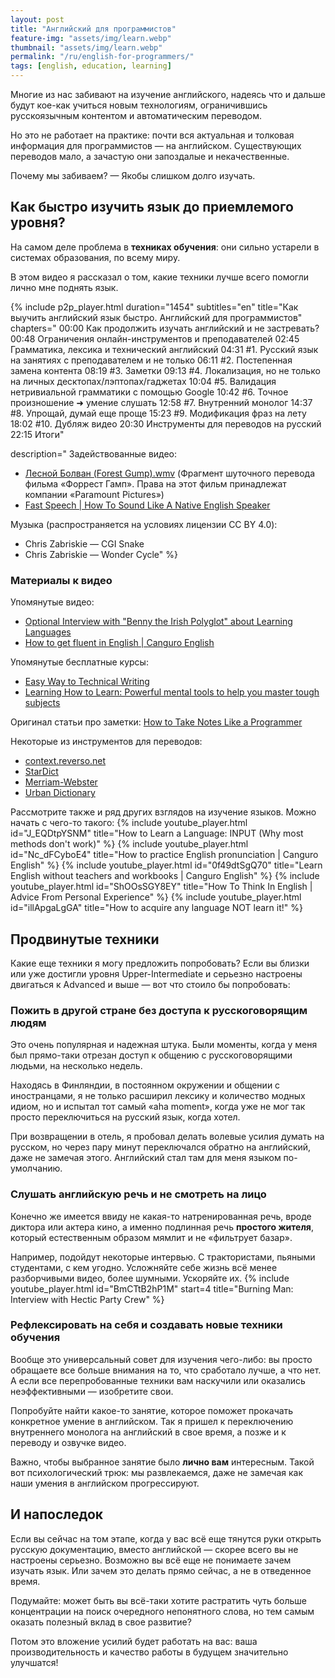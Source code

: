 ```yaml
---
layout: post
title: "Английский для программистов"
feature-img: "assets/img/learn.webp"
thumbnail: "assets/img/learn.webp"
permalink: "/ru/english-for-programmers/"
tags: [english, education, learning]
---
```


Многие из нас забивают на изучение английского, надеясь что и дальше будут кое-как учиться новым технологиям, ограничившись русскоязычным контентом и автоматическим переводом.

Но это не работает на практике: почти вся актуальная и толковая информация для программистов — на английском. Существующих переводов мало, а зачастую они запоздалые и некачественные.

Почему мы забиваем? — Якобы слишком долго изучать.

## Как быстро изучить язык до приемлемого уровня?
На самом деле проблема в **техниках обучения**: они сильно устарели в системах образования, по всему миру.

В этом видео я рассказал о том, какие техники лучше всего помогли лично мне поднять язык.
<!--more-->

{% include p2p_player.html
  duration="1454"
  subtitles="en"
  title="Как выучить английский язык быстро. Английский для программистов"
  chapters="
    00:00 Как продолжить изучать английский и не застревать?
    00:48 Ограничения онлайн-инструментов и преподавателей
    02:45 Грамматика, лексика и технический английский
    04:31 #1. Русский язык на занятиях с преподавателем и не только
    06:11 #2. Постепенная замена контента
    08:19 #3. Заметки
    09:13 #4. Локализация, но не только на личных десктопах/лэптопах/гаджетах
    10:04 #5. Валидация нетривиальной грамматики с помощью Google
    10:42 #6. Точное произношение ➜ умение слушать
    12:58 #7. Внутренний монолог
    14:37 #8. Упрощай, думай еще проще
    15:23 #9. Модификация фраз на лету
    18:02 #10. Дубляж видео
    20:30 Инструменты для переводов на русский
    22:15 Итоги"

  description="
Задействованные видео:
- [Лесной Болван (Forest Gump).wmv](https://youtu.be/tZuUNMwWhOU) (Фрагмент шуточного перевода фильма «Форрест Гамп». Права на этот фильм принадлежат компании «Paramount Pictures»)
- [Fast Speech \| How To Sound Like A Native English Speaker](https://youtu.be/dmG4ponSoTk)

Музыка (распространяется на условиях лицензии CC BY 4.0):
- Chris Zabriskie — CGI Snake
- Chris Zabriskie — Wonder Cycle"
%}

### Материалы к видео
Упомянутые видео:
- [Optional Interview with "Benny the Irish Polyglot" about Learning Languages](https://goo.gl/eFMhkR)
- [How to get fluent in English \| Canguro English](https://youtu.be/cxwRViDKwEg)

Упомянутые бесплатные курсы:
- [Easy Way to Technical Writing](https://stepik.org/course/684/syllabus)
- [Learning How to Learn: Powerful mental tools to help you master tough subjects](https://www.coursera.org/learn/learning-how-to-learn)

Оригинал статьи про заметки: [How to Take Notes Like a Programmer](/how-to-take-notes-like-a-programmer/)

Некоторые из инструментов для переводов:
- [context.reverso.net](https://context.reverso.net)
- [StarDict](http://stardict-4.sourceforge.net)
- [Merriam-Webster](https://www.merriam-webster.com)
- [Urban Dictionary](https://www.urbandictionary.com)

Рассмотрите также и ряд других взглядов на изучение языков.
Можно начать с чего-то такого:
{% include youtube_player.html id="J_EQDtpYSNM" title="How to Learn a Language: INPUT (Why most methods don't work)" %}
{% include youtube_player.html id="Nc_dFCyboE4" title="How to practice English pronunciation | Canguro English" %}
{% include youtube_player.html id="0f49dtSgQ70" title="Learn English without teachers and workbooks | Canguro English" %}
{% include youtube_player.html id="ShOOsSGY8EY" title="How To Think In English | Advice From Personal Experience" %}
{% include youtube_player.html id="illApgaLgGA" title="How to acquire any language NOT learn it!" %}

## Продвинутые техники
Какие еще техники я могу предложить попробовать?
Если вы близки или уже достигли уровня Upper-Intermediate и
серьезно настроены двигаться к Advanced и выше — вот что стоило бы попробовать:

### Пожить в другой стране без доступа к русскоговорящим людям
Это очень популярная и надежная штука.
Были моменты, когда у меня был прямо-таки отрезан доступ к общению с русскоговорящими людьми, на несколько недель.

Находясь в Финляндии, в постоянном окружении и общении с иностранцами,
я не только расширил лексику и количество модных идиом,
но и испытал тот самый «aha moment»,
когда уже не мог так просто переключиться на русский язык, когда хотел.

При возвращении в отель, я пробовал делать волевые усилия думать на русском,
но через пару минут переключался обратно на английский, даже не замечая этого.
Английский стал там для меня языком по-умолчанию.

### Слушать английскую речь и не смотреть на лицо
Конечно же имеется ввиду не какая-то натренированная речь, вроде диктора или актера кино,
а именно подлинная речь **простого жителя**, который естественным образом мямлит и не «фильтрует базар».

Например, подойдут некоторые интервью.
С трактористами, пьяными студентами, с кем угодно.
Усложняйте себе жизнь всё менее разборчивыми видео, более шумными. Ускоряйте их.
{% include youtube_player.html id="BmCTtB2hP1M" start=4 title="Burning Man: Interview with Hectic Party Crew" %}

### Рефлексировать на себя и создавать новые техники обучения
Вообще это универсальный совет для изучения чего-либо:
вы просто обращаете все больше внимания на то, что сработало лучше, а что нет.
А если все перепробованные техники вам наскучили или оказались неэффективными
— изобретите свои.

Попробуйте найти какое-то занятие, которое поможет прокачать конкретное умение в английском.
Так я пришел к переключению внутреннего монолога на английский в свое время, а позже и к переводу и озвучке видео.

Важно, чтобы выбранное занятие было **лично вам** интересным.
Такой вот психологический трюк: мы развлекаемся, даже не замечая как наши умения в английском прогрессируют.

## И напоследок
Если вы сейчас на том этапе, когда у вас всё еще тянутся руки открыть русскую документацию, вместо английской
— скорее всего вы не настроены серьезно.
Возможно вы всё еще не понимаете зачем изучать язык.
Или зачем это делать прямо сейчас, а не в отведенное время.

Подумайте: может быть вы всё-таки хотите растратить чуть больше концентрации на поиск очередного непонятного слова,
но тем самым оказать полезный вклад в свое развитие?

Потом это вложение усилий будет работать на вас:
ваша производительность и качество работы в будущем значительно улучшатся!
